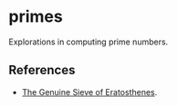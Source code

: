 # primes

Explorations in computing prime numbers.

## References

- [The Genuine Sieve of Eratosthenes](https://www.cs.hmc.edu/~oneill/papers/Sieve-JFP.pdf).

